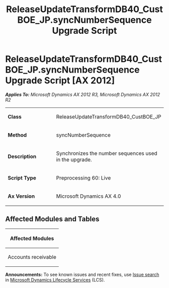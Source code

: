 ﻿---
title: ReleaseUpdateTransformDB40_CustBOE_JP.syncNumberSequence Upgrade Script
TOCTitle: ReleaseUpdateTransformDB40_CustBOE_JP.syncNumberSequence Upgrade Script
ms:assetid: 3a5aa270-c550-8f48-1f63-57a15069e9c4
ms:mtpsurl: https://msdn.microsoft.com/en-us/library/JJ685255(v=AX.60)
ms:contentKeyID: 49707707
ms.date: 05/18/2015
mtps_version: v=AX.60
---

# ReleaseUpdateTransformDB40\_CustBOE\_JP.syncNumberSequence Upgrade Script [AX 2012]


_**Applies To:** Microsoft Dynamics AX 2012 R3, Microsoft Dynamics AX 2012 R2_

<table>
<colgroup>
<col style="width: 50%" />
<col style="width: 50%" />
</colgroup>
<tbody>
<tr class="odd">
<td><p><strong>Class</strong></p></td>
<td><p>ReleaseUpdateTransformDB40_CustBOE_JP</p></td>
</tr>
<tr class="even">
<td><p><strong>Method</strong></p></td>
<td><p>syncNumberSequence</p></td>
</tr>
<tr class="odd">
<td><p><strong>Description</strong></p></td>
<td><p>Synchronizes the number sequences used in the upgrade.</p></td>
</tr>
<tr class="even">
<td><p><strong>Script Type</strong></p></td>
<td><p>Preprocessing 60: Live</p></td>
</tr>
<tr class="odd">
<td><p><strong>Ax Version</strong></p></td>
<td><p>Microsoft Dynamics AX 4.0</p></td>
</tr>
</tbody>
</table>


## Affected Modules and Tables

<table>
<colgroup>
<col style="width: 100%" />
</colgroup>
<thead>
<tr class="header">
<th><p>Affected Modules</p></th>
</tr>
</thead>
<tbody>
<tr class="odd">
<td><p>Accounts receivable</p></td>
</tr>
</tbody>
</table>

  
**Announcements:** To see known issues and recent fixes, use [Issue search](http://go.microsoft.com/fwlink/?linkid=389258) in [Microsoft Dynamics Lifecycle Services](http://go.microsoft.com/fwlink/?linkid=306505) (LCS).

